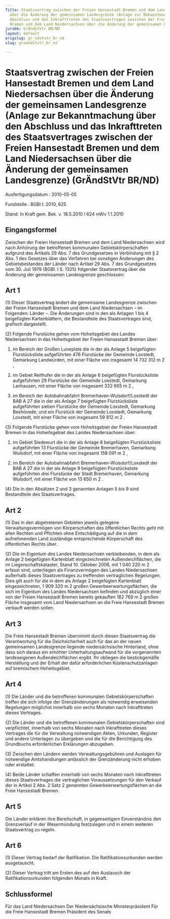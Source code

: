 ```yaml
---
Title: Staatsvertrag zwischen der Freien Hansestadt Bremen und dem Land Niedersachsen
  über die Änderung der gemeinsamen Landesgrenze (Anlage zur Bekanntmachung über den
  Abschluss und das Inkrafttreten des Staatsvertrages zwischen der Freien Hansestadt
  Bremen und dem Land Niedersachsen über die Änderung der gemeinsamen Landesgrenze)
jurabk: GrÄndStVtr BR/ND
layout: default
origslug: gr_ndstvtr_br_nd
slug: graendstvtr_br_nd

---
```


# Staatsvertrag zwischen der Freien Hansestadt Bremen und dem Land Niedersachsen über die Änderung der gemeinsamen Landesgrenze (Anlage zur Bekanntmachung über den Abschluss und das Inkrafttreten des Staatsvertrages zwischen der Freien Hansestadt Bremen und dem Land Niedersachsen über die Änderung der gemeinsamen Landesgrenze) (GrÄndStVtr BR/ND)

Ausfertigungsdatum
:   2010-05-05

Fundstelle
:   BGBl I: 2010, 625

Stand: In Kraft gem. Bek. v. 18.5.2010 I 624 mWv 1.1.2010

## Eingangsformel

Zwischen der Freien Hansestadt Bremen und dem Land Niedersachsen wird nach Anhörung der betroffenen kommunalen Gebietskörperschaften aufgrund des Artikels 29 Abs. 7 des Grundgesetzes in Verbindung mit § 2 Abs. 1 des Gesetzes über das Verfahren bei sonstigen Änderungen des Gebietsbestandes der Länder nach Artikel 29 Abs. 7 des Grundgesetzes vom 30. Juli 1979 (BGBl. I S. 1325) folgender Staatsvertrag über die Änderung der gemeinsamen Landesgrenze geschlossen:


## Art 1

(1) Dieser Staatsvertrag ändert die gemeinsame Landesgrenze zwischen der Freien Hansestadt Bremen und dem Land Niedersachsen – im Folgenden: Länder –. Die Änderungen sind in den als Anlagen 1 bis 4 beigefügten Kartenblättern, die Bestandteile des Staatsvertrages sind, grafisch dargestellt.

(2) Folgende Flurstücke gehen vom Hoheitsgebiet des Landes Niedersachsen in das Hoheitsgebiet der Freien Hansestadt Bremen über:

1.  im Bereich der Großen Luneplate die in der als Anlage 5 beigefügten Flurstücksliste aufgeführten 476 Flurstücke der Gemeinde Loxstedt, Gemarkung Landwürden, mit einer Fläche von insgesamt 14 732 312 m
    2                   ,


2.  im Gebiet Reithufer die in der als Anlage 6 beigefügten Flurstücksliste aufgeführten 29 Flurstücke der Gemeinde Loxstedt, Gemarkung Lanhausen, mit einer Fläche von insgesamt 332 665 m
    2                   ,


3.  im Bereich der Autobahnabfahrt Bremerhaven-Wulsdorf/Loxstedt der BAB A 27 die in der als Anlage 7 beigefügten Flurstücksliste aufgeführten sieben Flurstücke der Gemeinde Loxstedt, Gemarkung Bexhövede, und ein Flurstück der Gemeinde Loxstedt, Gemarkung Loxstedt, mit einer Fläche von insgesamt 59 812 m
    2                   .




(3) Folgende Flurstücke gehen vom Hoheitsgebiet der Freien Hansestadt Bremen in das Hoheitsgebiet des Landes Niedersachsen über:

1.  im Gebiet Siedewurt die in der als Anlage 8 beigefügten Flurstücksliste aufgeführten 13 Flurstücke der Gemeinde Bremerhaven, Gemarkung Wulsdorf, mit einer Fläche von insgesamt 158 091 m
    2                   ,


2.  im Bereich der Autobahnabfahrt Bremerhaven-Wulsdorf/Loxstedt der BAB A 27 die in der als Anlage 9 beigefügten Flurstücksliste aufgeführten drei Flurstücke der Stadt Bremerhaven, Gemarkung Wulsdorf, mit einer Fläche von 13 650 m
    2                   .




(4) Die in den Absätzen 2 und 3 genannten Anlagen 5 bis 9 sind Bestandteile des Staatsvertrages.


## Art 2

(1) Das in den abgetretenen Gebieten jeweils gelegene Verwaltungsvermögen von Körperschaften des öffentlichen Rechts geht mit allen Rechten und Pflichten ohne Entschädigung auf die in dem aufnehmenden Land zuständige entsprechende Körperschaft des öffentlichen Rechts über.

(2) Die im Eigentum des Landes Niedersachsen verbleibenden, in dem als Anlage 2 beigefügten Kartenblatt eingezeichneten Außendeichflächen, die im Liegenschaftskataster, Stand 10. Oktober 2006, mit 1 040 220 m
2              erfasst sind, unterliegen als Finanzvermögen des Landes Niedersachsen außerhalb dieses Staatsvertrages zu treffenden vertraglichen Regelungen. Dies gilt auch für die in dem als Anlage 2 beigefügten Kartenblatt eingezeichneten, 1 909 320 m
2              großen Gewerbeerwartungsflächen, die sich im Eigentum des Landes Niedersachsen befinden und abzüglich einer von der Freien Hansestadt Bremen bereits gekauften 182 769 m
2              großen Fläche insgesamt vom Land Niedersachsen an die Freie Hansestadt Bremen verkauft werden sollen.


## Art 3

Die Freie Hansestadt Bremen übernimmt durch diesen Staatsvertrag die Verantwortung für die Deichsicherheit auch für das an der neuen gemeinsamen Landesgrenze liegende niedersächsische Hinterland, ohne dass sich daraus ein erhöhter Unterhaltungsaufwand für die vorgenannten landeseigenen Außendeichflächen ergibt. Ihr obliegen die bestickgemäße Herstellung und der Erhalt der dafür erforderlichen Küstenschutzanlagen auf bremischem Hoheitsgebiet.


## Art 4

(1) Die Länder und die betroffenen kommunalen Gebietskörperschaften treffen die sich infolge der Grenzänderungen als notwendig erweisenden Regelungen möglichst innerhalb von sechs Monaten nach Inkrafttreten dieses Vertrages.

(2) Die Länder und die betroffenen kommunalen Gebietskörperschaften sind verpflichtet, innerhalb von sechs Monaten nach Inkrafttreten dieses Vertrages die für die Verwaltung notwendigen Akten, Urkunden, Register und andere Unterlagen zu übergeben und die für die Berichtigung des Grundbuchs erforderlichen Erklärungen abzugeben.

(3) Zwischen den Ländern werden Verwaltungsgebühren und Auslagen für notwendige Amtshandlungen anlässlich der Grenzänderung nicht erhoben oder erstattet.

(4) Beide Länder schaffen innerhalb von sechs Monaten nach Inkrafttreten dieses Staatsvertrages die vertraglichen Voraussetzungen für den Verkauf der in Artikel 2 Abs. 2 Satz 2 genannten Gewerbeerwartungsflächen an die Freie Hansestadt Bremen.


## Art 5

Die Länder erklären ihre Bereitschaft, in gegenseitigem Einverständnis den Grenzverlauf in der Wesermündung festzulegen und in einem weiteren Staatsvertrag zu regeln.


## Art 6

(1) Dieser Vertrag bedarf der Ratifikation. Die Ratifikationsurkunden werden ausgetauscht.

(2) Dieser Vertrag tritt am Ersten des auf den Austausch der Ratifikationsurkunden folgenden Monats in Kraft.


## Schlussformel

Für das Land Niedersachsen
Der Niedersächsische Ministerpräsident
Für die Freie Hansestadt Bremen
Präsident des Senats

